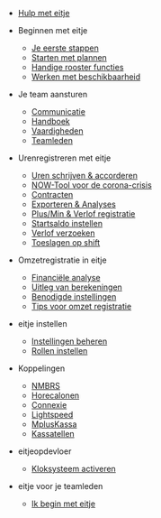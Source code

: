 * [Hulp met eitje](/)

* Beginnen met eitje

	* [Je eerste stappen](je-eerste-stappen.md)
	* [Starten met plannen](starten-met-plannen.md)
	* [Handige rooster functies](handige-rooster-functies.md)
	* [Werken met beschikbaarheid](werken-met-beschikbaarheid.md)

* Je team aansturen

	* [Communicatie](communicatie.md)
	* [Handboek](handboek.md)
	* [Vaardigheden](vaardigheden.md)
	* [Teamleden](teamleden.md)

* Urenregistreren met eitje

	* [Uren schrijven & accorderen](urenregistratie.md)
	* [NOW-Tool voor de corona-crisis](nowtool.md)
	* [Contracten](contracten.md)
	* [Exporteren & Analyses](exporteren.md)
	* [Plus/Min & Verlof registratie](plusmin.md)
	* [Startsaldo instellen](startSaldo.md)
	* [Verlof verzoeken](verlof.md)
	* [Toeslagen op shift](toeslagen.md)

* Omzetregistratie in eitje
	* [Financiële analyse](loonkosten.md)
	* [Uitleg van berekeningen](opbouw-loonkosten.md)
	* [Benodigde instellingen](omzet-instellingen.md)
	* [Tips voor omzet registratie](tips-omzet.md)



* eitje instellen

	* [Instellingen beheren](instellingen.md)
	* [Rollen instellen](rollen.md)
	

* Koppelingen

	* [NMBRS](nmbrs.md)
	* [Horecalonen](horecalonen.md)
	* [Connexie](connexie.md)
	* [Lightspeed](lightspeed.md)
	* [MplusKassa](mplus.md)
	* [Kassatellen](kassatellen.md)
	
	
	

* eitjeopdevloer

	* [Kloksysteem activeren](eitjeopdevloer.md)

* eitje voor je teamleden
	* [Ik begin met eitje](ikbeginmeteitje.md)	
